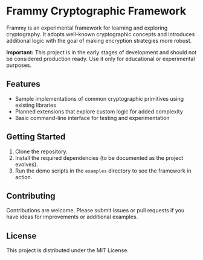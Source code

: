 # Frammy Cryptographic Framework

Frammy is an experimental framework for learning and exploring cryptography. It adopts well-known cryptographic concepts and introduces additional logic with the goal of making encryption strategies more robust.

**Important:** This project is in the early stages of development and should not be considered production ready. Use it only for educational or experimental purposes.

## Features

- Sample implementations of common cryptographic primitives using existing libraries
- Planned extensions that explore custom logic for added complexity
- Basic command-line interface for testing and experimentation

## Getting Started

1. Clone the repository.
2. Install the required dependencies (to be documented as the project evolves).
3. Run the demo scripts in the `examples` directory to see the framework in action.

## Contributing

Contributions are welcome. Please submit issues or pull requests if you have ideas for improvements or additional examples.

## License

This project is distributed under the MIT License.
